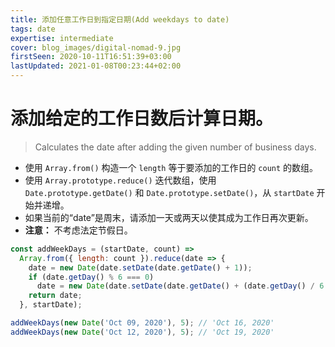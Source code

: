```yaml
---
title: 添加任意工作日到指定日期(Add weekdays to date)
tags: date
expertise: intermediate
cover: blog_images/digital-nomad-9.jpg
firstSeen: 2020-10-11T16:51:39+03:00
lastUpdated: 2021-01-08T00:23:44+02:00
---
```

# 添加给定的工作日数后计算日期。
> Calculates the date after adding the given number of business days.

- 使用 `Array.from()` 构造一个 `length` 等于要添加的工作日的 `count` 的数组。
- 使用 `Array.prototype.reduce()` 迭代数组，使用 `Date.prototype.getDate()` 和 `Date.prototype.setDate()`，从 `startDate` 开始并递增。
- 如果当前的“date”是周末，请添加一天或两天以使其成为工作日再次更新。
- **注意：** 不考虑法定节假日。

```js
const addWeekDays = (startDate, count) =>
  Array.from({ length: count }).reduce(date => {
    date = new Date(date.setDate(date.getDate() + 1));
    if (date.getDay() % 6 === 0)
      date = new Date(date.setDate(date.getDate() + (date.getDay() / 6 + 1)));
    return date;
  }, startDate);
```

```js
addWeekDays(new Date('Oct 09, 2020'), 5); // 'Oct 16, 2020'
addWeekDays(new Date('Oct 12, 2020'), 5); // 'Oct 19, 2020'
```
